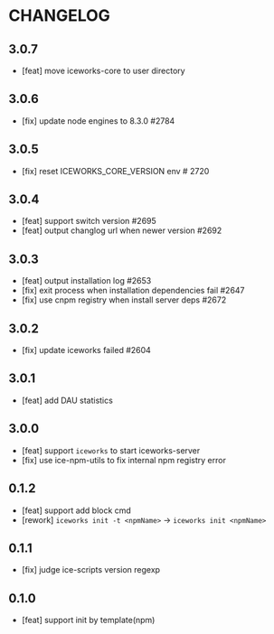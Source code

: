 # CHANGELOG

## 3.0.7
- [feat] move iceworks-core to user directory

## 3.0.6
- [fix] update node engines to 8.3.0  #2784

## 3.0.5
- [fix] reset ICEWORKS_CORE_VERSION env # 2720

## 3.0.4

- [feat] support switch version #2695
- [feat] output changlog url when newer version #2692

## 3.0.3

- [feat] output installation log #2653
- [fix] exit process when installation dependencies fail #2647
- [fix] use cnpm registry when install server deps #2672

## 3.0.2

- [fix] update iceworks failed #2604

## 3.0.1

-  [feat] add DAU statistics

## 3.0.0

- [feat] support `iceworks` to start iceworks-server
- [fix] use ice-npm-utils to fix internal npm registry error

## 0.1.2

- [feat] support add block cmd
- [rework] `iceworks init -t <npmName>` -> `iceworks init <npmName>`

## 0.1.1

- [fix] judge ice-scripts version regexp

## 0.1.0

- [feat] support init by template(npm)
